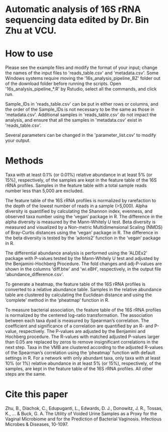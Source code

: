 # Automatic analysis of 16S rRNA sequencing data edited by Dr. Bin Zhu at VCU.

# How to use
Please see the example files and modify the format of your input; change the names of the input files to 'reads_table.csv' and 'metadata.csv'. Some Windows systems require moving the '16s_analysis_pipeline_BZ' folder out of the download folder before running the scripts. Open '16s_analysis_pipeline_*.R' by Rstudio, select all the commands, and click run.

Sample_IDs in 'reads_table.csv' can be put in either rows or columns, and the order of the Sample_IDs is not necessary to be the same as those in 'metadata.csv'. Additional samples in 'reads_table.csv' do not impact the analysis, and ensure that all the samples in 'metadata.csv' exist in 'reads_table.csv'.

Several parameters can be changed in the 'parameter_list.csv' to modify your output.

# Methods
Taxa with at least 0.1% (or 0.01%) relative abundance in at least 5% (or 15%), respectively, of the samples are kept in the feature table of the 16S rRNA profiles. Samples in the feature table with a total sample reads number less than 5,000 are excluded. 

The feature table of the 16S rRNA profiles is normalized by rarefaction to the depth of the lowest number of reads in a sample (>5,000). Alpha diversity is quantified by calculating the Shannon index, evenness, and observed taxa number using the ‘vegan’ package in R. The difference in the alpha diversity is measured by the Mann-Whitely U test. Beta diversity is measured and visualized by a Non-metric Multidimensional Scaling (NMDS) of Bray-Curtis distances using the ‘vegan’ package in R. The difference in the beta diversity is tested by the ‘adonis2’ function in the ‘vegan’ package in R. 

The differential abundance analysis is performed using the 'ALDEx2' package with P-values tested by the Mann-Whitely U test and adjusted by the Benjamini-Hochberg Procedure. The fold changes and adj-P-values are shown in the columns 'diff.btw' and 'wi.eBH', respectively, in the output file 'abundance_difference.csv'.

To generate a heatmap, the feature table of the 16S rRNA profiles is converted to a relative abundance table. Samples in the relative abundance table are clustered by calculating the Euclidean distance and using the ‘complete’ method in the ‘pheatmap’ function in R. 

To measure bacterial association, the feature table of the 16S rRNA profiles is normalized by the centered log-ratio transformation. The association between each taxa dyad is measured by Spearman’s correlation. The coefficient and significance of a correlation are quantified by an R- and P-value, respectively. The P-values are adjusted by the Benjamini and Hochberg procedure. The R-values with matched adjusted P-values larger than 0.05 are replaced by zeros to remove insignificant correlations in the next step. Taxa in the VMB are clustered according to the adjusted R-values of the Spearman’s correlation using the ‘pheatmap’ function with default settings in R. For a network with only abundant taxa, only taxa with at least 10% (or 1%) relative abundance in at least 5% (or 15%), respectively, of the samples, are kept in the feature table of the 16S rRNA profiles. All other steps are the same.

# Cite this paper
Zhu, B., Diachok, C., Edupuganti, L., Edwards, D. J., Donowitz, J. R., Tossas, K., ... & Buck, G. A. The Utility of Voided Urine Samples as a Proxy for the Vaginal Microbiome and for the Prediction of Bacterial Vaginosis. Infectious Microbes & Diseases, 10-1097.
